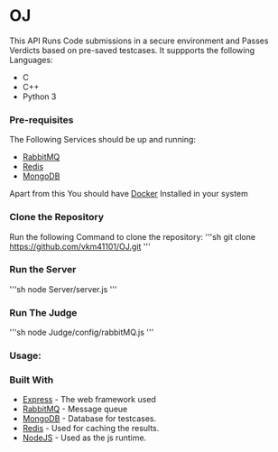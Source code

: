 # OJ

This API Runs Code submissions in a secure environment and Passes Verdicts based
 on pre-saved testcases. It suppports the following Languages:

 * C
 * C++
 * Python 3

 ### Pre-requisites

 The Following Services should be up and running:
 * [RabbitMQ](https://www.rabbitmq.com/download.html)
 * [Redis](https://redis.io/download)
 * [MongoDB](https://docs.mongodb.com/manual/installation/)
 
 Apart from this You should have [Docker](https://docs.docker.com/engine/install/) Installed in your system

 ### Clone the Repository

 Run the following Command to clone the repository:
 '''sh
 git clone https://github.com/vkm41101/OJ.git
 '''

 ### Run the Server

 '''sh
node Server/server.js
 '''

 ### Run The Judge

 '''sh
node Judge/config/rabbitMQ.js
 '''

 ### Usage:

 

### Built With

* [Express](https://expressjs.com/)     -  The web framework used
* [RabbitMQ](https://www.rabbitmq.com/) -  Message queue
* [MongoDB](https://www.mongodb.com/)   - Database for testcases.
* [Redis](https://redis.io/)           -  Used for caching the results.
* [NodeJS](https://nodejs.org/en/)      -  Used as the js runtime.
